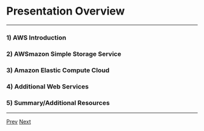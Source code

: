 # Presentation Overview
***

### 1) AWS Introduction
### 2) AWSmazon Simple Storage Service
### 3) Amazon Elastic Compute Cloud
### 4) Additional Web Services
### 5) Summary/Additional Resources


***

[Prev](https://github.com/AustinCerny/CSCI582_Presentation4/blob/master/slide01.md)
[Next](https://github.com/AustinCerny/CSCI582_Presentation4/blob/master/slide03.md)

